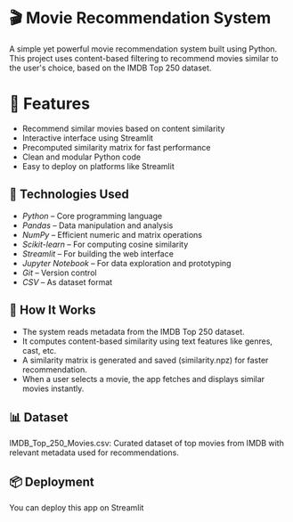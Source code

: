 # 🎬 Movie Recommendation System

A simple yet powerful movie recommendation system built using Python. This project uses content-based filtering to recommend movies similar to the user's choice, based on the IMDB Top 250 dataset.

# 🚀 Features

- Recommend similar movies based on content similarity
- Interactive interface using Streamlit
- Precomputed similarity matrix for fast performance
- Clean and modular Python code
- Easy to deploy on platforms like Streamlit

## 🧰 Technologies Used

- *Python* – Core programming language
- *Pandas* – Data manipulation and analysis
- *NumPy* – Efficient numeric and matrix operations
- *Scikit-learn* – For computing cosine similarity
- *Streamlit* – For building the web interface
- *Jupyter Notebook* – For data exploration and prototyping
- *Git* – Version control
- *CSV* – As dataset format

##  🧠 How It Works

- The system reads metadata from the IMDB Top 250 dataset.
- It computes content-based similarity using text features like genres, cast, etc.
- A similarity matrix is generated and saved (similarity.npz) for faster recommendation.
- When a user selects a movie, the app fetches and displays similar movies instantly.

## 📊 Dataset

IMDB_Top_250_Movies.csv: Curated dataset of top movies from IMDB with relevant metadata used for recommendations.

## 📦 Deployment

You can deploy this app on Streamlit
